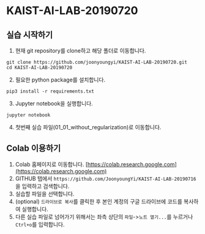 # KAIST-AI-LAB-20190720

## 실습 시작하기

1. 현재 git repository를 clone하고 해당 폴더로 이동합니다.
```
git clone https://github.com/joonyoungyi/KAIST-AI-LAB-20190720.git
cd KAIST-AI-LAB-20190720
```
2. 필요한 python package를 설치합니다.
```
pip3 install -r requirements.txt
```
3. Jupyter notebook을 실행합니다.
```
jupyter notebook
```
4. 첫번째 실습 파일(01_01_without_regularization)로 이동합니다.

## Colab 이용하기
1.  Colab 홈페이지로 이동합니다.
[https://colab.research.google.com](https://colab.research.google.com)
2. GITHUB 탭에서 `https://github.com/JoonyoungYi/KAIST-AI-LAB-20190716`을 입력하고 검색합니다.
3. 실습할 파일을 선택합니다.
4. (optional) `드라이브로 복사`를 클릭한 후 본인 계정의 구글 드라이브에 코드를 복사하여 실행합니다.
5. 다른 실습 파일로 넘어가기 위해서는 좌측 상단의 `파일`->`노트 열기...`를 누르거나 `Ctrl+o`를 입력합니다.
